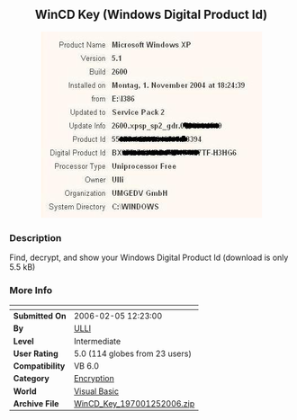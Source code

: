 ﻿<div align="center">

## WinCD Key \(Windows Digital Product Id\)

<img src="PIC2006251332353049.JPG">
</div>

### Description

Find, decrypt, and show your Windows Digital Product Id (download is only 5.5 kB)
 
### More Info
 


<span>             |<span>
---                |---
**Submitted On**   |2006-02-05 12:23:00
**By**             |[ULLI](https://github.com/Planet-Source-Code/PSCIndex/blob/master/ByAuthor/ulli.md)
**Level**          |Intermediate
**User Rating**    |5.0 (114 globes from 23 users)
**Compatibility**  |VB 6\.0
**Category**       |[Encryption](https://github.com/Planet-Source-Code/PSCIndex/blob/master/ByCategory/encryption__1-48.md)
**World**          |[Visual Basic](https://github.com/Planet-Source-Code/PSCIndex/blob/master/ByWorld/visual-basic.md)
**Archive File**   |[WinCD\_Key\_197001252006\.zip](https://github.com/Planet-Source-Code/ulli-wincd-key-windows-digital-product-id__1-64182/archive/master.zip)








